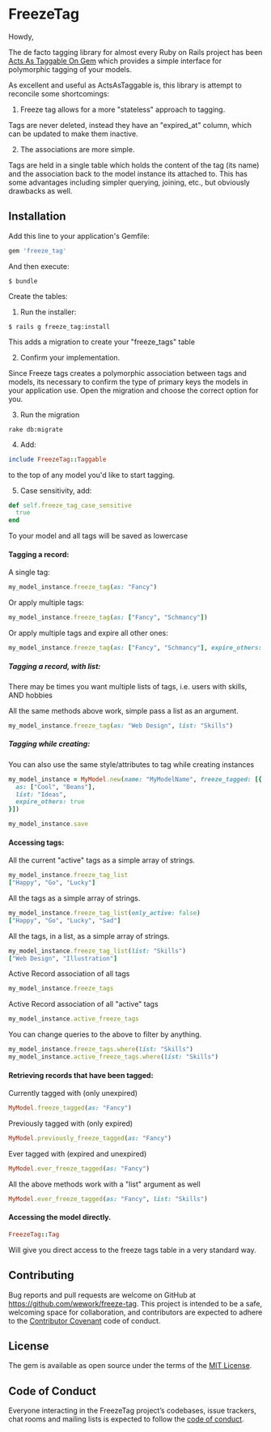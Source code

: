 # FreezeTag

Howdy,

The de facto tagging library for almost every Ruby on Rails project has been [Acts As Taggable On Gem](https://github.com/mbleigh/acts-as-taggable-on) which provides a simple interface for polymorphic tagging of your models. 

As excellent and useful as ActsAsTaggable is, this library is attempt to reconcile some shortcomings:

1. Freeze tag allows for a more "stateless" approach to tagging. 

Tags are never deleted, instead they have an "expired_at" column, which can be updated to make them inactive.

2. The associations are more simple.

Tags are held in a single table which holds the content of the tag (its name) and the association back to the model instance its attached to.
This has some advantages including simpler querying, joining, etc., but obviously drawbacks as well.

## Installation

Add this line to your application's Gemfile:

```ruby
gem 'freeze_tag'
```

And then execute:

    $ bundle

Create the tables:

1. Run the installer:

```
$ rails g freeze_tag:install
```

This adds a migration to create your "freeze_tags" table

2. Confirm your implementation.

Since Freeze tags creates a polymorphic association between tags and models, its necessary to confirm the type of primary keys the models in your application use. Open the migration and choose the correct option for you. 

3. Run the migration

```
rake db:migrate
```

4. Add:
```ruby
include FreezeTag::Taggable
```
to the top of any model you'd like to start tagging.

5. Case sensitivity, add:
```ruby
def self.freeze_tag_case_sensitive
  true
end
```
To your model and all tags will be saved as lowercase

#### Tagging a record:

A single tag:

```ruby
my_model_instance.freeze_tag(as: "Fancy")
```

Or apply multiple tags:

```ruby
my_model_instance.freeze_tag(as: ["Fancy", "Schmancy"])
```

Or apply multiple tags and expire all other ones:

```ruby
my_model_instance.freeze_tag(as: ["Fancy", "Schmancy"], expire_others: true)
```

##### Tagging a record, with list:
There may be times you want multiple lists of tags, i.e. users with skills, AND hobbies

All the same methods above work, simple pass a list as an argument.

```ruby
my_model_instance.freeze_tag(as: "Web Design", list: "Skills")
```

##### Tagging while creating:
You can also use the same style/attributes to tag while creating instances

```ruby
my_model_instance = MyModel.new(name: "MyModelName", freeze_tagged: [{
  as: ["Cool", "Beans"],
  list: "Ideas",
  expire_others: true
}])

my_model_instance.save
```

#### Accessing tags:

All the current "active" tags as a simple array of strings.

```ruby
my_model_instance.freeze_tag_list
["Happy", "Go", "Lucky"]
```

All the tags as a simple array of strings.

```ruby
my_model_instance.freeze_tag_list(only_active: false)
["Happy", "Go", "Lucky", "Sad"]
```

All the tags, in a list, as a simple array of strings.

```ruby
my_model_instance.freeze_tag_list(list: "Skills")
["Web Design", "Illustration"]
```

Active Record association of all tags

```ruby
my_model_instance.freeze_tags
```

Active Record association of all "active" tags
```ruby
my_model_instance.active_freeze_tags
```

You can change queries to the above to filter by anything.
```ruby
my_model_instance.freeze_tags.where(list: "Skills")
my_model_instance.active_freeze_tags.where(list: "Skills")
```

#### Retrieving records that have been tagged:

Currently tagged with (only unexpired)
```ruby
MyModel.freeze_tagged(as: "Fancy")
```

Previously tagged with (only expired)
```ruby
MyModel.previously_freeze_tagged(as: "Fancy")
```

Ever tagged with (expired and unexpired)
```ruby
MyModel.ever_freeze_tagged(as: "Fancy")
```

All the above methods work with a "list" argument as well
```ruby
MyModel.ever_freeze_tagged(as: "Fancy", list: "Skills")
```

#### Accessing the model directly.

```ruby
FreezeTag::Tag
```

Will give you direct access to the freeze tags table in a very standard way. 

## Contributing

Bug reports and pull requests are welcome on GitHub at https://github.com/wework/freeze-tag. This project is intended to be a safe, welcoming space for collaboration, and contributors are expected to adhere to the [Contributor Covenant](http://contributor-covenant.org) code of conduct.

## License

The gem is available as open source under the terms of the [MIT License](https://opensource.org/licenses/MIT).

## Code of Conduct

Everyone interacting in the FreezeTag project’s codebases, issue trackers, chat rooms and mailing lists is expected to follow the [code of conduct](https://github.com/[USERNAME]/freeze_tag/blob/master/CODE_OF_CONDUCT.md).
